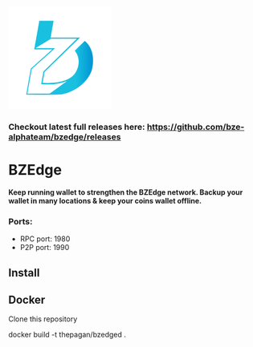 <img height="204" src="https://github.com/thepagan/bzedge/raw/bzedge/doc/imgs/bzedge-logo.png">

### Checkout latest full releases here: https://github.com/bze-alphateam/bzedge/releases


# BZEdge
**Keep running wallet to strengthen the BZEdge network. Backup your wallet in many locations & keep your coins wallet offline.**

### Ports:
- RPC port: 1980
- P2P port: 1990

Install
-----------------

## Docker

Clone this repository

docker build -t thepagan/bzedged .
